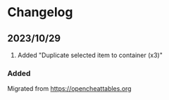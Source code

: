 # Changelog

## 2023/10/29
1. Added "Duplicate selected item to container (x3)"

### Added
Migrated from https://opencheattables.org
